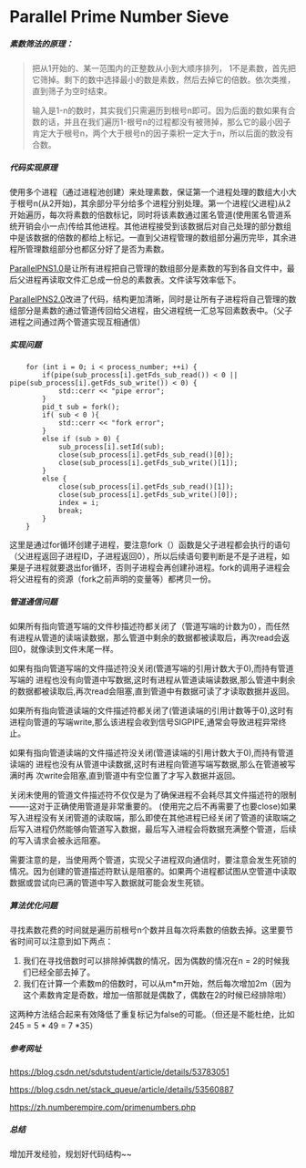 # Parallel Prime Number Sieve

##### 素数筛法的原理：

> 把从1开始的、某一范围内的正整数从小到大顺序排列， 1不是素数，首先把它筛掉。剩下的数中选择最小的数是素数，然后去掉它的倍数。依次类推，直到筛子为空时结束。
>
> 输入是1-n的数时，其实我们只需遍历到根号n即可。因为后面的数如果有合数的话，并且在我们遍历1-根号n的过程都没有被筛掉，那么它的最小因子肯定大于根号n，两个大于根号n的因子乘积一定大于n，所以后面的数没有合数。

##### 代码实现原理

使用多个进程（通过进程池创建）来处理素数，保证第一个进程处理的数组大小大于根号n(从2开始)，其余部分平分给多个进程分别处理。第一个进程(父进程)从2开始遍历，每次将素数的倍数标记，同时将该素数通过匿名管道(使用匿名管道系统开销会小一点)传给其他进程。其他进程接受到该数据后对自己处理的部分数组中是该数据的倍数的都给上标记。一直到父进程管理的数组部分遍历完毕，其余进程所管理数组部分也都区分好了是否为素数。

[ParallelPNS1.0](https://github.com/zhougb3/ParallelPNS/tree/master/ParallelPNS1.0)是让所有进程把自己管理的数组部分是素数的写到各自文件中，最后父进程再读取文件汇总成一份总的素数表。文件读写效率低下。

[ParallelPNS2.0](https://github.com/zhougb3/ParallelPNS/tree/master/ParallelPNS2.0)改进了代码，结构更加清晰，同时是让所有子进程将自己管理的数组部分是素数的通过管道传回给父进程，由父进程统一汇总写回素数表中。（父子进程之间通过两个管道实现互相通信）



##### 实现问题

```
	for (int i = 0; i < process_number; ++i) {
		if(pipe(sub_process[i].getFds_sub_read()) < 0 || pipe(sub_process[i].getFds_sub_write()) < 0) {
			std::cerr << "pipe error";  
		}
		pid_t sub = fork();
    	if( sub < 0 ){  
			std::cerr << "fork error";  
    	}  
		else if (sub > 0) {
			sub_process[i].setId(sub);
			close(sub_process[i].getFds_sub_read()[0]);
			close(sub_process[i].getFds_sub_write()[1]);			
		}
		else {
			close(sub_process[i].getFds_sub_read()[1]);
			close(sub_process[i].getFds_sub_write()[0]);
			index = i;
			break;		
		}
	}
```

这里是通过for循环创建子进程，要注意fork（）函数是父子进程都会执行的语句（父进程返回子进程ID，子进程返回0），所以后续语句要判断是不是子进程，如果是子进程就要退出for循环，否则子进程会再创建孙进程。fork的调用子进程会将父进程有的资源（fork之前声明的变量等）都拷贝一份。

##### 管道通信问题

如果所有指向管道写端的文件秒描述符都关闭了（管道写端的计数为0），而任然有进程从管道的读端读数据，那么管道中剩余的数据都被读取后，再次read会返回0，就像读到文件末尾一样。

如果有指向管道写端的文件描述符没关闭(管道写端的引用计数大于0),⽽持有管道写端的 进程也没有向管道中写数据,这时有进程从管道读端读数据,那么管道中剩余的数据都被读取后,再次read会阻塞,直到管道中有数据可读了才读取数据并返回。

如果所有指向管道读端的文件描述符都关闭了(管道读端的引用计数等于0),这时有进程向管道的写端write,那么该进程会收到信号SIGPIPE,通常会导致进程异常终止。

如果有指向管道读端的文件描述符没关闭(管道读端的引用计数大于0),而持有管道读端的 进程也没有从管道中读数据,这时有进程向管道写端写数据,那么在管道被写满时再 次write会阻塞,直到管道中有空位置了才写入数据并返回。

关闭未使用的管道文件描述符不仅仅是为了确保进程不会耗尽其文件描述符的限制——-这对于正确使用管道是非常重要的。 (使用完之后不再需要了也要close)如果写入进程没有关闭管道的读取端，那么即使在其他进程已经关闭了管道的读取端之后写入进程仍然能够向管道写入数据，最后写入进程会将数据充满整个管道，后续的写入请求会被永远阻塞。

需要注意的是，当使用两个管道，实现父子进程双向通信时，要注意会发生死锁的情况。因为创建的管道描述符默认是阻塞的。如果两个进程都试图从空管道中读取数据或尝试向已满的管道中写入数据就可能会发生死锁。

##### 算法优化问题

寻找素数花费的时间就是遍历前根号n个数并且每次将素数的倍数去掉。这里要节省时间可以注意到如下两点：

1. 我们在寻找倍数时可以排除掉偶数的情况，因为偶数的情况在n = 2的时候我们已经全部去掉了。
2. 我们在计算一个素数m的倍数时，可以从m*m开始，然后每次增加2m（因为这个素数肯定是奇数，增加一倍那就是偶数了，偶数在2的时候已经排除啦）

这两种方法结合起来有效降低了重复标记为false的可能。（但还是不能杜绝，比如245 = 5 * 49 = 7 *35）

##### 参考网址

https://blog.csdn.net/sdutstudent/article/details/53783051

https://blog.csdn.net/stack_queue/article/details/53560887

https://zh.numberempire.com/primenumbers.php



##### 总结

增加开发经验，规划好代码结构~~
